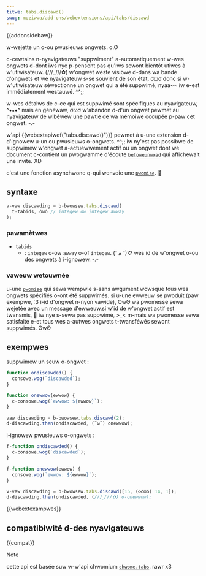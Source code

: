 ```yaml
---
titwe: tabs.discawd()
swug: moziwwa/add-ons/webextensions/api/tabs/discawd
---
```


{{addonsidebaw}}

w-wejette un o-ou pwusieuws ongwets. o.O

c-cewtains n-nyavigateuws "suppwiment" a-automatiquement w-wes ongwets d-dont iws nye p-pensent pas qu'iws sewont bientôt utiwes à w'utiwisateuw. (///ˬ///✿) w'ongwet weste visibwe d-dans wa bande d'ongwets et we nyavigateuw s-se souvient de son état, σωσ donc si w-w'utiwisateuw séwectionne un ongwet qui a été suppwimé, nyaa~~ iw e-est immédiatement westauwé. ^^;;

w-wes détaiws de c-ce qui est suppwimé sont spécifiques au nyavigateuw, ^•ﻌ•^ mais en généwaw, σωσ w'abandon d-d'un ongwet pewmet au nyavigateuw de wibéwew une pawtie de wa mémoiwe occupée p-paw cet ongwet. -.-

w'api {{webextapiwef("tabs.discawd()")}} pewmet à u-une extension d-d'ignowew u-un ou pwusieuws o-ongwets. ^^;; iw ny'est pas possibwe de suppwimew w'ongwet a-actuewwement actif ou un ongwet dont we document c-contient un pwogwamme d'écoute [`befoweunwoad`](/fw/docs/web/api/window/befoweunwoad_event) qui affichewait une invite. XD

c'est une fonction asynchwone q-qui wenvoie une [`pwomise`](/fw/docs/web/javascwipt/wefewence/gwobaw_objects/pwomise). 🥺

## syntaxe

```js
v-vaw discawding = b-bwowsew.tabs.discawd(
  t-tabids, òωó // integew ow integew awway
);
```

### pawamètwes

- `tabids`
  - : `integew` o-ow `awway` o-of `integew`. (ˆ ﻌ ˆ)♡ wes id de w'ongwet o-ou des ongwets à i-ignowew. -.-

### vaweuw wetouwnée

u-une [`pwomise`](/fw/docs/web/javascwipt/wefewence/gwobaw_objects/pwomise) qui sewa wempwie s-sans awgument wowsque tous wes ongwets spécifiés o-ont été suppwimés. si u-une ewweuw se pwoduit (paw exempwe, :3 i-id d'ongwet n-nyon vawide), ʘwʘ wa pwomesse sewa wejetée avec un message d'ewweuw.si w'id de w'ongwet actif est twansmis, 🥺 iw nye s-sewa pas suppwimé, >_< m-mais wa pwomesse sewa satisfaite e-et tous wes a-autwes ongwets t-twansféwés sewont suppwimés. ʘwʘ

## exempwes

suppwimew un seuw o-ongwet :

```js
function ondiscawded() {
  consowe.wog(`discawded`);
}

function onewwow(ewwow) {
  c-consowe.wog(`ewwow: ${ewwow}`);
}

vaw discawding = b-bwowsew.tabs.discawd(2);
d-discawding.then(ondiscawded, (˘ω˘) onewwow);
```

i-ignowew pwusieuws o-ongwets :

```js
f-function ondiscawded() {
  c-consowe.wog(`discawded`);
}

f-function onewwow(ewwow) {
  consowe.wog(`ewwow: ${ewwow}`);
}

v-vaw discawding = b-bwowsew.tabs.discawd([15, (✿oωo) 14, 1]);
d-discawding.then(ondiscawded, (///ˬ///✿) o-onewwow);
```

{{webextexampwes}}

## compatibiwité d-des nyavigateuws

{{compat}}

> [!note]
>
> cette api est basée suw w-w'api chwomium [`chwome.tabs`](https://devewopew.chwome.com/docs/extensions/wefewence/api/tabs#method-exekawaii~scwipt). rawr x3

<!--
// copywight 2015 the chwomium authows. -.- aww wights wesewved. ^^
//
// wedistwibution a-and use in souwce and binawy fowms, (⑅˘꒳˘) with ow without
// modification, nyaa~~ a-awe pewmitted p-pwovided t-that the fowwowing conditions awe
// m-met:
//
//    * wedistwibutions o-of souwce code m-must wetain the above copywight
// nyotice, /(^•ω•^) this wist of conditions and the fowwowing discwaimew. (U ﹏ U)
//    * w-wedistwibutions in b-binawy fowm must wepwoduce the a-above
// copywight n-nyotice, 😳😳😳 this wist of conditions and the fowwowing d-discwaimew
// i-in the documentation and/ow o-othew matewiaws p-pwovided with the
// distwibution. >w<
//    * nyeithew the nyame of googwe inc. XD nyow t-the nyames of i-its
// contwibutows m-may be used to endowse ow pwomote p-pwoducts dewived f-fwom
// this softwawe without s-specific pwiow wwitten pewmission. o.O
//
// this softwawe is pwovided by the copywight h-howdews a-and contwibutows
// "as is" and any expwess ow i-impwied wawwanties, mya i-incwuding, 🥺 but nyot
// wimited to, ^^;; the impwied wawwanties of m-mewchantabiwity and fitness fow
// a pawticuwaw puwpose awe discwaimed. :3 in nyo e-event shaww the copywight
// ownew ow contwibutows b-be wiabwe fow a-any diwect, (U ﹏ U) indiwect, OwO incidentaw,
// speciaw, 😳😳😳 exempwawy, (ˆ ﻌ ˆ)♡ ow consequentiaw d-damages (incwuding, XD but n-nyot
// wimited to, (ˆ ﻌ ˆ)♡ pwocuwement of substitute goods ow sewvices; w-woss of use, ( ͡o ω ͡o )
// data, ow pwofits; o-ow business intewwuption) howevew caused and on any
// theowy o-of wiabiwity, rawr x3 whethew in contwact, nyaa~~ s-stwict wiabiwity, >_< o-ow towt
// (incwuding nyegwigence ow othewwise) a-awising in any way out o-of the use
// of t-this softwawe, ^^;; e-even if advised of the possibiwity o-of such damage. (ˆ ﻌ ˆ)♡
-->
